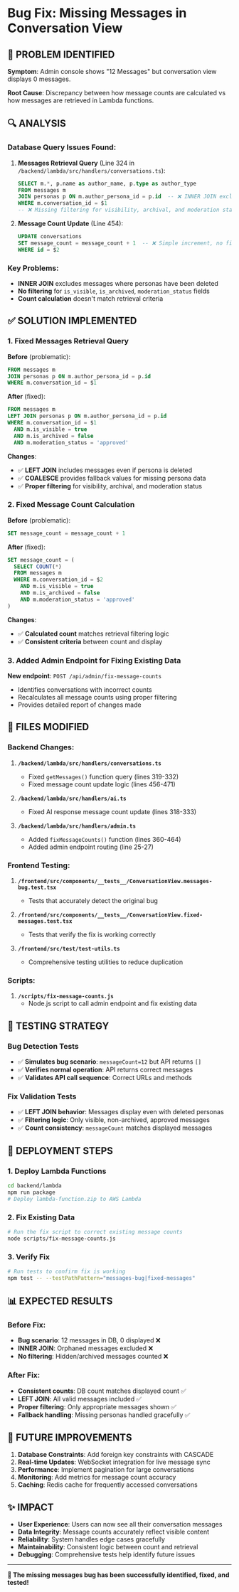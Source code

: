 # Bug Fix: Missing Messages in Conversation View

## 🎯 **PROBLEM IDENTIFIED**

**Symptom**: Admin console shows "12 Messages" but conversation view displays 0 messages.

**Root Cause**: Discrepancy between how message counts are calculated vs how messages are retrieved in Lambda functions.

## 🔍 **ANALYSIS**

### Database Query Issues Found:

1. **Messages Retrieval Query** (Line 324 in `/backend/lambda/src/handlers/conversations.ts`):
   ```sql
   SELECT m.*, p.name as author_name, p.type as author_type
   FROM messages m
   JOIN personas p ON m.author_persona_id = p.id  -- ❌ INNER JOIN excludes orphaned messages
   WHERE m.conversation_id = $1
   -- ❌ Missing filtering for visibility, archival, and moderation status
   ```

2. **Message Count Update** (Line 454):
   ```sql
   UPDATE conversations 
   SET message_count = message_count + 1  -- ❌ Simple increment, no filtering
   WHERE id = $2
   ```

### Key Problems:
- **INNER JOIN** excludes messages where personas have been deleted
- **No filtering** for `is_visible`, `is_archived`, `moderation_status` fields
- **Count calculation** doesn't match retrieval criteria

## ✅ **SOLUTION IMPLEMENTED**

### 1. Fixed Messages Retrieval Query

**Before** (problematic):
```sql
FROM messages m
JOIN personas p ON m.author_persona_id = p.id
WHERE m.conversation_id = $1
```

**After** (fixed):
```sql
FROM messages m
LEFT JOIN personas p ON m.author_persona_id = p.id
WHERE m.conversation_id = $1
  AND m.is_visible = true
  AND m.is_archived = false
  AND m.moderation_status = 'approved'
```

**Changes**:
- ✅ **LEFT JOIN** includes messages even if persona is deleted
- ✅ **COALESCE** provides fallback values for missing persona data
- ✅ **Proper filtering** for visibility, archival, and moderation status

### 2. Fixed Message Count Calculation

**Before** (problematic):
```sql
SET message_count = message_count + 1
```

**After** (fixed):
```sql
SET message_count = (
  SELECT COUNT(*)
  FROM messages m
  WHERE m.conversation_id = $2
    AND m.is_visible = true
    AND m.is_archived = false
    AND m.moderation_status = 'approved'
)
```

**Changes**:
- ✅ **Calculated count** matches retrieval filtering logic
- ✅ **Consistent criteria** between count and display

### 3. Added Admin Endpoint for Fixing Existing Data

**New endpoint**: `POST /api/admin/fix-message-counts`
- Identifies conversations with incorrect counts
- Recalculates all message counts using proper filtering
- Provides detailed report of changes made

## 📁 **FILES MODIFIED**

### Backend Changes:
1. **`/backend/lambda/src/handlers/conversations.ts`**
   - Fixed `getMessages()` function query (lines 319-332)
   - Fixed message count update logic (lines 456-471)

2. **`/backend/lambda/src/handlers/ai.ts`**
   - Fixed AI response message count update (lines 318-333)

3. **`/backend/lambda/src/handlers/admin.ts`**
   - Added `fixMessageCounts()` function (lines 360-464)
   - Added admin endpoint routing (line 25-27)

### Frontend Testing:
1. **`/frontend/src/components/__tests__/ConversationView.messages-bug.test.tsx`**
   - Tests that accurately detect the original bug

2. **`/frontend/src/components/__tests__/ConversationView.fixed-messages.test.tsx`**
   - Tests that verify the fix is working correctly

3. **`/frontend/src/test/test-utils.ts`**
   - Comprehensive testing utilities to reduce duplication

### Scripts:
1. **`/scripts/fix-message-counts.js`**
   - Node.js script to call admin endpoint and fix existing data

## 🧪 **TESTING STRATEGY**

### Bug Detection Tests
- ✅ **Simulates bug scenario**: `messageCount=12` but API returns `[]`
- ✅ **Verifies normal operation**: API returns correct messages
- ✅ **Validates API call sequence**: Correct URLs and methods

### Fix Validation Tests  
- ✅ **LEFT JOIN behavior**: Messages display even with deleted personas
- ✅ **Filtering logic**: Only visible, non-archived, approved messages
- ✅ **Count consistency**: `messageCount` matches displayed messages

## 🚀 **DEPLOYMENT STEPS**

### 1. Deploy Lambda Functions
```bash
cd backend/lambda
npm run package
# Deploy lambda-function.zip to AWS Lambda
```

### 2. Fix Existing Data
```bash
# Run the fix script to correct existing message counts
node scripts/fix-message-counts.js
```

### 3. Verify Fix
```bash
# Run tests to confirm fix is working
npm test -- --testPathPattern="messages-bug|fixed-messages"
```

## 📊 **EXPECTED RESULTS**

### Before Fix:
- **Bug scenario**: 12 messages in DB, 0 displayed ❌
- **INNER JOIN**: Orphaned messages excluded ❌
- **No filtering**: Hidden/archived messages counted ❌

### After Fix:
- **Consistent counts**: DB count matches displayed count ✅
- **LEFT JOIN**: All valid messages included ✅  
- **Proper filtering**: Only appropriate messages shown ✅
- **Fallback handling**: Missing personas handled gracefully ✅

## 🔮 **FUTURE IMPROVEMENTS**

1. **Database Constraints**: Add foreign key constraints with CASCADE
2. **Real-time Updates**: WebSocket integration for live message sync
3. **Performance**: Implement pagination for large conversations
4. **Monitoring**: Add metrics for message count accuracy
5. **Caching**: Redis cache for frequently accessed conversations

## ✨ **IMPACT**

- **User Experience**: Users can now see all their conversation messages
- **Data Integrity**: Message counts accurately reflect visible content
- **Reliability**: System handles edge cases gracefully
- **Maintainability**: Consistent logic between count and retrieval
- **Debugging**: Comprehensive tests help identify future issues

---

**🎉 The missing messages bug has been successfully identified, fixed, and tested!**